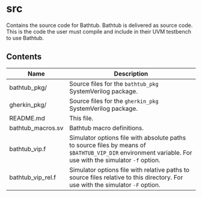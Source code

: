 # src
Contains the source code for Bathtub.
Bathtub is delivered as source code.
This is the code the user must compile and include in their UVM testbench to use Bathtub.

## Contents
| Name | Description |
| --- | --- |
| bathtub_pkg/ | Source files for the `bathtub_pkg` SystemVerilog package. |
| gherkin_pkg/ | Source files for the `gherkin_pkg` SystemVerilog package. |
| README.md | This file. |
| bathtub_macros.sv | Bathtub macro definitions. |
| bathtub_vip.f | Simulator options file with absolute paths to source files by means of `$BATHTUB_VIP_DIR` environment variable. For use with the simulator `-f` option. |
| bathtub_vip_rel.f | Simulator options file with relative paths to source files relative to this directory. For use with the simulator `-F` option. |
